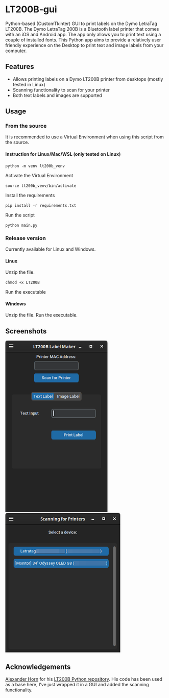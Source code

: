 # LT200B-gui
Python-based (CustomTkinter) GUI to print labels on the Dymo LetraTag LT200B.
The Dymo LetraTag 200B is a Bluetooth label printer that comes with an iOS and Android app. The app only allows you to print text using a couple of installed fonts. 
This Python app aims to provide a relatively user friendly experience on the Desktop to print text and image labels from your computer.

## Features
- Allows printing labels on a Dymo LT200B printer from desktops (mostly tested in Linux)
- Scanning functionality to scan for your printer
- Both text labels and images are supported

## Usage
### From the source
It is recommended to use a Virtual Environment when using this script from the source.
#### Instruction for Linux/Mac/WSL (only tested on Linux)
`python -m venv lt200b_venv`

Activate the Virtual Environment

`source lt200b_venv/bin/activate`

Install the requirements

`pip install -r requirements.txt`

Run the script

`python main.py`

### Release version
Currently available for Linux and Windows. 
#### Linux
Unzip the file. 

`chmod +x LT200B`

Run the executable

#### Windows
Unzip the file. 
Run the executable.

## Screenshots

![Main window](https://github.com/sgilissen/LT200B-gui/blob/main/screenshots/main.png?raw=true)
![Scanning for devices](https://github.com/sgilissen/LT200B-gui/blob/main/screenshots/scan.png?raw=true)

## Acknowledgements
[Alexander Horn](https://github.com/alexhorn) for his [LT200B Python repository](https://github.com/alexhorn/lt200b). His code has been used as a base here, I've just wrapped it in a GUI and added the scanning functionality.

